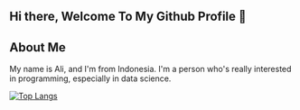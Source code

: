 ## Hi there, Welcome To My Github Profile 👋

## About Me

My name is Ali, and I'm from Indonesia. I'm a person who's really interested in programming, especially in data science.

[![Top Langs](https://github-readme-stats.vercel.app/api/top-langs/?username=alimasyhuriasghor&layout=pie)](https://github.com/anuraghazra/github-readme-stats)
